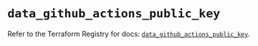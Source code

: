 # `data_github_actions_public_key`

Refer to the Terraform Registry for docs: [`data_github_actions_public_key`](https://registry.terraform.io/providers/integrations/github/6.3.0/docs/data-sources/actions_public_key).
